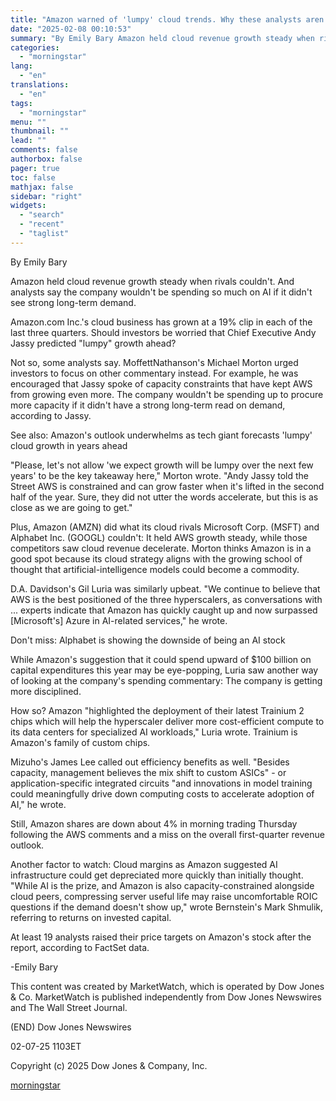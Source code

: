 ```yaml
---
title: "Amazon warned of 'lumpy' cloud trends. Why these analysts aren't worried."
date: "2025-02-08 00:10:53"
summary: "By Emily Bary Amazon held cloud revenue growth steady when rivals couldn't. And analysts say the company wouldn't be spending so much on AI if it didn't see strong long-term demand. Amazon.com Inc.'s cloud business has grown at a 19% clip in each of the last three quarters. Should investors..."
categories:
  - "morningstar"
lang:
  - "en"
translations:
  - "en"
tags:
  - "morningstar"
menu: ""
thumbnail: ""
lead: ""
comments: false
authorbox: false
pager: true
toc: false
mathjax: false
sidebar: "right"
widgets:
  - "search"
  - "recent"
  - "taglist"
---
```


By Emily Bary

Amazon held cloud revenue growth steady when rivals couldn't. And analysts say the company wouldn't be spending so much on AI if it didn't see strong long-term demand.

Amazon.com Inc.'s cloud business has grown at a 19% clip in each of the last three quarters. Should investors be worried that Chief Executive Andy Jassy predicted "lumpy" growth ahead?

Not so, some analysts say. MoffettNathanson's Michael Morton urged investors to focus on other commentary instead. For example, he was encouraged that Jassy spoke of capacity constraints that have kept AWS from growing even more. The company wouldn't be spending up to procure more capacity if it didn't have a strong long-term read on demand, according to Jassy.

See also: Amazon's outlook underwhelms as tech giant forecasts 'lumpy' cloud growth in years ahead

"Please, let's not allow 'we expect growth will be lumpy over the next few years' to be the key takeaway here," Morton wrote. "Andy Jassy told the Street AWS is constrained and can grow faster when it's lifted in the second half of the year. Sure, they did not utter the words accelerate, but this is as close as we are going to get."

Plus, Amazon (AMZN) did what its cloud rivals Microsoft Corp. (MSFT) and Alphabet Inc. (GOOGL) couldn't: It held AWS growth steady, while those competitors saw cloud revenue decelerate. Morton thinks Amazon is in a good spot because its cloud strategy aligns with the growing school of thought that artificial-intelligence models could become a commodity.

D.A. Davidson's Gil Luria was similarly upbeat. "We continue to believe that AWS is the best positioned of the three hyperscalers, as conversations with ... experts indicate that Amazon has quickly caught up and now surpassed [Microsoft's] Azure in AI-related services," he wrote.

Don't miss: Alphabet is showing the downside of being an AI stock

While Amazon's suggestion that it could spend upward of $100 billion on capital expenditures this year may be eye-popping, Luria saw another way of looking at the company's spending commentary: The company is getting more disciplined.

How so? Amazon "highlighted the deployment of their latest Trainium 2 chips which will help the hyperscaler deliver more cost-efficient compute to its data centers for specialized AI workloads," Luria wrote. Trainium is Amazon's family of custom chips.

Mizuho's James Lee called out efficiency benefits as well. "Besides capacity, management believes the mix shift to custom ASICs" - or application-specific integrated circuits "and innovations in model training could meaningfully drive down computing costs to accelerate adoption of AI," he wrote.

Still, Amazon shares are down about 4% in morning trading Thursday following the AWS comments and a miss on the overall first-quarter revenue outlook.

Another factor to watch: Cloud margins as Amazon suggested AI infrastructure could get depreciated more quickly than initially thought. "While AI is the prize, and Amazon is also capacity-constrained alongside cloud peers, compressing server useful life may raise uncomfortable ROIC questions if the demand doesn't show up," wrote Bernstein's Mark Shmulik, referring to returns on invested capital.

At least 19 analysts raised their price targets on Amazon's stock after the report, according to FactSet data.

-Emily Bary

This content was created by MarketWatch, which is operated by Dow Jones & Co. MarketWatch is published independently from Dow Jones Newswires and The Wall Street Journal.

(END) Dow Jones Newswires

02-07-25 1103ET

Copyright (c) 2025 Dow Jones & Company, Inc.

[morningstar](https://www.morningstar.com/news/marketwatch/20250207215/amazon-warned-of-lumpy-cloud-trends-why-these-analysts-arent-worried)
